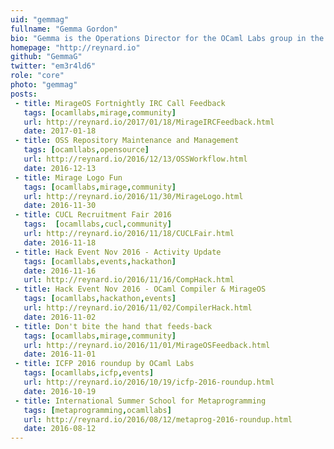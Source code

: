 ```yaml
---
uid: "gemmag"
fullname: "Gemma Gordon"
bio: "Gemma is the Operations Director for the OCaml Labs group in the Cambridge Computer Laboratory, and covers day-to-day management, investigates funding opportunities and organises events."
homepage: "http://reynard.io"
github: "GemmaG"
twitter: "em3r4ld6"
role: "core"
photo: "gemmag"
posts:
 - title: MirageOS Fortnightly IRC Call Feedback
   tags: [ocamllabs,mirage,community]
   url: http://reynard.io/2017/01/18/MirageIRCFeedback.html
   date: 2017-01-18
 - title: OSS Repository Maintenance and Management
   tags: [ocamllabs,opensource]
   url: http://reynard.io/2016/12/13/OSSWorkflow.html
   date: 2016-12-13
 - title: Mirage Logo Fun
   tags: [ocamllabs,mirage,community]
   url: http://reynard.io/2016/11/30/MirageLogo.html
   date: 2016-11-30
 - title: CUCL Recruitment Fair 2016
   tags:  [ocamllabs,cucl,community]
   url: http://reynard.io/2016/11/18/CUCLFair.html
   date: 2016-11-18
 - title: Hack Event Nov 2016 - Activity Update
   tags: [ocamllabs,events,hackathon]
   date: 2016-11-16
   url: http://reynard.io/2016/11/16/CompHack.html
 - title: Hack Event Nov 2016 - OCaml Compiler & MirageOS
   tags: [ocamllabs,hackathon,events]
   url: http://reynard.io/2016/11/02/CompilerHack.html
   date: 2016-11-02
 - title: Don't bite the hand that feeds-back
   tags: [ocamllabs,mirage,community]
   url: http://reynard.io/2016/11/01/MirageOSFeedback.html
   date: 2016-11-01
 - title: ICFP 2016 roundup by OCaml Labs
   tags: [ocamllabs,icfp,events]
   url: http://reynard.io/2016/10/19/icfp-2016-roundup.html
   date: 2016-10-19
 - title: International Summer School for Metaprogramming
   tags: [metaprogramming,ocamllabs]
   url: http://reynard.io/2016/08/12/metaprog-2016-roundup.html
   date: 2016-08-12
---
```

